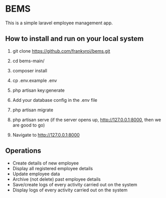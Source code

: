 # BEMS
This is a simple laravel employee management app. 




## How to install and run on your local system
1. git clone https://github.com/frankyroi/bems.git
2. cd bems-main/
3. composer install
4. cp .env.example .env
5. php artisan key:generate
7. Add your database config in the .env file
8. php artisan migrate
9. php artisan serve (if the server opens up, http://127.0.0.1:8000,  then we are good to go)

10. Navigate to http://127.0.0.1:8000

## Operations
- Create details of new employee 
- Display all registered employee details 
- Update employee data 
- Archive (not delete) past employee details 
- Save/create logs of every activity carried out on the system
- Display logs of every activity carried out on the system
